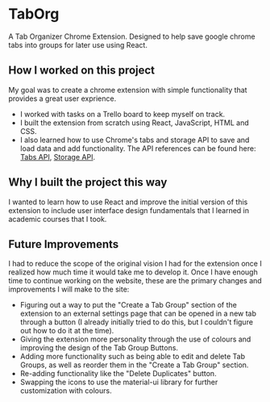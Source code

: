 # TabOrg
A Tab Organizer Chrome Extension. Designed to help save google chrome tabs into groups for later use using React. 

## How I worked on this project
My goal was to create a chrome extension with simple functionality that provides a great user exprience.
  * I worked with tasks on a Trello board to keep myself on track.
  * I built the extension from scratch using React, JavaScript, HTML and CSS.
  * I also learned how to use Chrome's tabs and storage API to save and load data and add functionality. The API references can be found here: [Tabs API](https://developer.chrome.com/docs/extensions/reference/tabs/), [Storage API](https://developer.chrome.com/docs/extensions/reference/storage/).
  
## Why I built the project this way
I wanted to learn how to use React and improve the initial version of this extension to include user interface design fundamentals that I learned in academic courses that I took.

## Future Improvements
I had to reduce the scope of the original vision I had for the extension once I realized how much time it would take me to develop it. Once I have enough time to continue working on the website, these are the primary changes and improvements I will make to the site:

  * Figuring out a way to put the "Create a Tab Group" section of the extension to an external settings page that can be opened in a new tab through a button (I already initially tried to do this, but I couldn't figure out how to do it at the time).
  * Giving the extension more personality through the use of colours and improving the design of the Tab Group Buttons.
  * Adding more functionality such as being able to edit and delete Tab Groups, as well as reorder them in the "Create a Tab Group" section.
  * Re-adding functionality like the "Delete Duplicates" button.
  * Swapping the icons to use the material-ui library for further customization with colours.
  
